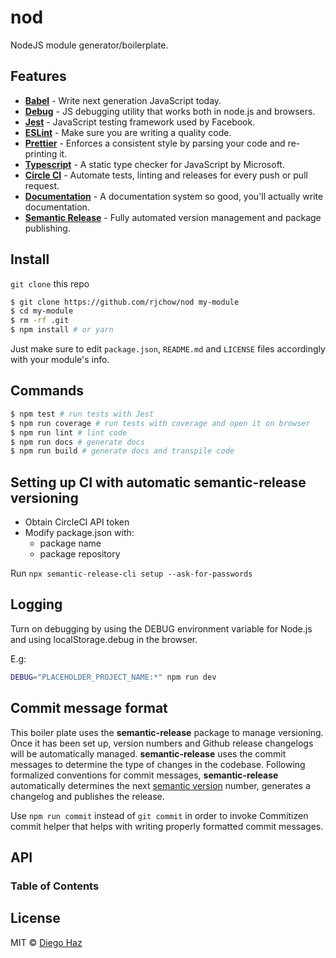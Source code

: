 # nod

NodeJS module generator/boilerplate.

## Features

*   [**Babel**](https://babeljs.io/) - Write next generation JavaScript today.
*   [**Debug**](https://github.com/visionmedia/debug) - JS debugging utility that works both in node.js and browsers.
*   [**Jest**](https://facebook.github.io/jest) - JavaScript testing framework used by Facebook.
*   [**ESLint**](http://eslint.org/) - Make sure you are writing a quality code.
*   [**Prettier**](https://prettier.io/) - Enforces a consistent style by parsing your code and re-printing it.
*   [**Typescript**](https://www.typescriptlang.org/) - A static type checker for JavaScript by Microsoft.
*   [**Circle CI**](https://circleci.com/) - Automate tests, linting and releases for every push or pull request.
*   [**Documentation**](http://documentation.js.org/) - A documentation system so good, you'll actually write documentation.
*   [**Semantic Release**](https://github.com/semantic-release/semantic-release) - Fully automated version management and package publishing.

## Install

`git clone` this repo

```sh
$ git clone https://github.com/rjchow/nod my-module
$ cd my-module
$ rm -rf .git
$ npm install # or yarn
```

Just make sure to edit `package.json`, `README.md` and `LICENSE` files accordingly with your module's info.

## Commands

```sh
$ npm test # run tests with Jest
$ npm run coverage # run tests with coverage and open it on browser
$ npm run lint # lint code
$ npm run docs # generate docs
$ npm run build # generate docs and transpile code
```

## Setting up CI with automatic semantic-release versioning

*   Obtain CircleCI API token
*   Modify package.json with:
    *   package name
    *   package repository

Run `npx semantic-release-cli setup --ask-for-passwords`

## Logging

Turn on debugging by using the DEBUG environment variable for Node.js and using localStorage.debug in the browser.

E.g:

```bash
DEBUG="PLACEHOLDER_PROJECT_NAME:*" npm run dev
```

## Commit message format

This boiler plate uses the **semantic-release** package to manage versioning. Once it has been set up, version numbers and Github release changelogs will be automatically managed. **semantic-release** uses the commit messages to determine the type of changes in the codebase. Following formalized conventions for commit messages, **semantic-release** automatically determines the next [semantic version](https://semver.org) number, generates a changelog and publishes the release.

Use `npm run commit` instead of `git commit` in order to invoke Commitizen commit helper that helps with writing properly formatted commit messages.

## API

<!-- Generated by documentation.js. Update this documentation by updating the source code. -->

### Table of Contents

## License

MIT © [Diego Haz](https://github.com/diegohaz)
